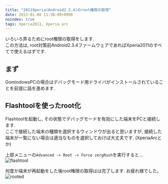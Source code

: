 ```yaml
---
title: "2011Xperia(Android2.3.4)のroot権限の取得"
date: 2013-01-08 11:38:09+0900
noindex: true
tags: Xperia2011, Xperia arc
---
```

いろいろ弄るためにroot権限の取得をします.  
この方法は, root対策前Android2.3.4ファームウェアであればXperia2011のすべてで使えるはずです.

## まず

GomindowsPCの場合はデバッグモード用ドライバがインストールされていることを前提に話を進めます.

## Flashtoolを使ったroot化

Flashtoolを起動し, その状態でデバッグモードを有効にした端末をPCと接続します.  
ここで接続した端末の種類を選択するウィンドウが出ると思いますが, 接続した端末が一覧にない場合は適当なものを選択しておけば大丈夫です. (XperiaArcとか)

上部メニューの`Advanced -> Root -> Force zergRush`を実行すると...  
![flashtool](https://lh5.googleusercontent.com/-erk4RgZS1SM/UZdFbxrieZI/AAAAAAAACJA/dMDl96BkKs8/s640/flashtool.png)


何度か端末が再起動をした後root権限の取得はは完了します. お疲れ様でした。  
![rooted](https://lh6.googleusercontent.com/-AA3TAJaAGC8/UZc__JWurbI/AAAAAAAACIw/W9wj3qjXzJQ/s640/IMG_0518.JPG)
